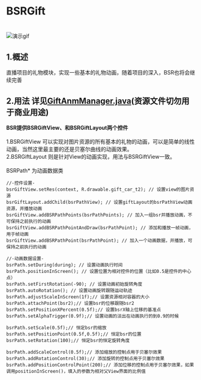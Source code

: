 # BSRGift
#
![演示gif](demo_gif.gif)

## 1.概述
直播项目的礼物模块，实现一些基本的礼物动画，随着项目的深入，BSR也将会继续完善

## 2.用法 详见[GiftAnmManager.java](https://github.com/genius158/BSRGift/blob/master/app/src/main/java/com/yan/bsrgiftview/GiftAnmManager.java)(资源文件切勿用于商业用途)
**BSR提供BSRGiftView、和BSRGiftLayout两个控件**
<br>
<br>
1.BSRGiftView 可以实现对图片资源的所有基本的礼物的动画，可以是简单的线性动画，当然这里最主要的还是贝塞尔曲线的动画效果。
<br>
2.BSRGiftLayout 则是针对View的动画实现，用法与BSRGiftView一致。
<br>
<br>
BSRPath* 为动画数据类
<br>
```
//-控件设置-
bsrGiftView.setRes(context, R.drawable.gift_car_t2); // 设置view的图片资源
bsrGiftLayout.addChild(bsrPathView); // 设置giftLayout的bsrPathView动画资源，并播放动画
bsrGiftView.addBSRPathPoints(bsrPathPoints); // 加入一组bsr并播放动画，不可保持之前执行的动画
bsrGiftView.addBSRPathPointAndDraw(bsrPathPoint); // 添加和播放一帧动画，用于帧动画
bsrGiftView.addBSRPathPoint(bsrPathPoint); // 加入一个动画数据，并播放，可保持之前执行的动画

//-动画数据设置-
bsrPath.setDuring(during); // 设置动画执行时间
bsrPath.positionInScreen(); // 设置位置为相对控件的位置（比如0.5是控件的中心点）
bsrPath.setFirstRotation(-90); // 设置动画初始旋转角度
bsrPath.autoRotation(); // 设置动画旋转跟随运动轨迹
bsrPath.adjustScaleInScreen(1f);// 设置资源相对容器的大小
bsrPath.attachPoint(bsr2);// 设置bsr的位移跟随bsr2
bsrPath.setPositionXPercent(0.5f);// 设置bsrX轴上位移的基准点
bsrPath.setAlphaTrigger(0.9f);// 设置动画的淡出在动画执行的到0.9的时候

bsrPath.setScale(0.5f);// 恒定bsr的缩放
bsrPath.setPositionPoint(0.5f,0.5f);// 恒定bsr的位置
bsrPath.setRotation(100);// 恒定bsr的恒定旋转角度

bsrPath.addScaleControl(0.5f);// 添加缩放的控制点用于贝塞尔效果
bsrPath.addRotationControl(30);// 添加旋转的控制点用于贝塞尔效果
bsrPath.addPositionControlPoint(200);// 添加位移的控制点用于贝塞尔效果，如果调用positionInScreen()，填入的参数为相对父View界面的比例值
```
